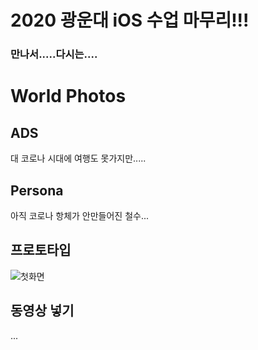 # 2020 광운대 iOS 수업 마무리!!!
### 만나서.....다시는....
# World Photos
## ADS
 대 코로나 시대에 여행도 못가지만.....

## Persona
 아직 코로나 항체가 안만들어진 철수...

## 프로토타입
![첫화면](http://z.ebadaq.com:45085/KWU-2020-07-01/RealWorldPhotos/src/branch/master/Docs/img01.png)

## 동영상 넣기
...
